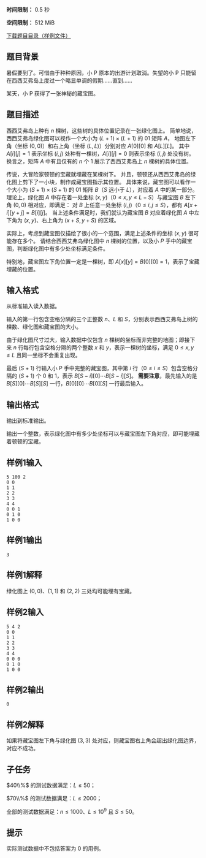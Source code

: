 


**时间限制：** 0.5 秒 


**空间限制：** 512 MiB

[下载题目目录（样例文件）](examples/CSP202206-2.zip)




## 题目背景

暑假要到了。可惜由于种种原因，小 P 原本的出游计划取消。失望的小 P 只能留在西西艾弗岛上度过一个略显单调的假期……直到……

某天，小 P 获得了一张神秘的藏宝图。

## 题目描述

西西艾弗岛上种有 $n$ 棵树，这些树的具体位置记录在一张绿化图上。
简单地说，西西艾弗岛绿化图可以视作一个大小为 $(L+1) \times (L+1)$ 的 $01$ 矩阵 $A$，
地图左下角（坐标 $(0,0)$）和右上角（坐标 $(L,L)$）分别对应 $A[0][0]$ 和 $A[L][L]$。
其中 $A[i][j]=1$ 表示坐标 $(i, j)$ 处种有一棵树，$A[i][j]=0$ 则表示坐标 $(i, j)$ 处没有树。
换言之，矩阵 $A$ 中有且仅有的 $n$ 个 $1$ 展示了西西艾弗岛上 $n$ 棵树的具体位置。 

传说，大冒险家顿顿的宝藏就埋藏在某棵树下。
并且，顿顿还从西西艾弗岛的绿化图上剪下了一小块，制作成藏宝图指示其位置。
具体来说，藏宝图可以看作一个大小为 $(S+1) \times (S+1)$ 的 $01$ 矩阵 $B$（$S$ 远小于 $L$），对应着 $A$ 中的某一部分。
理论上，绿化图 $A$ 中存在着一处坐标 $(x, y)$（$0 \leq x, y \leq L-S$）与藏宝图 $B$ 左下角 $(0, 0)$ 相对应，即满足：
对 $B$ 上任意一处坐标 $(i, j)$（$0 \leq i, j \leq S$），都有 $A[x+i][y+j] = B[i][j]$。
当上述条件满足时，我们就认为藏宝图 $B$ 对应着绿化图 $A$ 中左下角为 $(x, y)$、右上角为 $(x+S, y+S)$ 的区域。

实际上，考虑到藏宝图仅描绘了很小的一个范围，满足上述条件的坐标 $(x, y)$ 很可能存在多个。
请结合西西艾弗岛绿化图中 $n$ 棵树的位置，以及小 $P$ 手中的藏宝图，判断绿化图中有多少处坐标满足条件。

特别地，藏宝图左下角位置一定是一棵树，即 $A[x][y] = B[0][0] = 1$，表示了宝藏埋藏的位置。

## 输入格式

从标准输入读入数据。

输入的第一行包含空格分隔的三个正整数 $n$、$L$ 和 $S$，分别表示西西艾弗岛上树的棵数、绿化图和藏宝图的大小。

由于绿化图尺寸过大，输入数据中仅包含 $n$ 棵树的坐标而非完整的地图；即接下来 $n$ 行每行包含空格分隔的两个整数 $x$ 和 $y$，表示一棵树的坐标，满足 $0 \leq x, y \leq L$ 且同一坐标不会重复出现。

最后 $(S+1)$ 行输入小 P 手中完整的藏宝图，其中第 $i$ 行（$0 \leq i \leq S$）包含空格分隔的 $(S+1)$ 个 $0$ 和 $1$，表示 $B[S-i][0] \cdots B[S-i][S]$。
**需要注意**，最先输入的是 $B[S][0] \cdots B[S][S]$ 一行，$B[0][0] \cdots B[0][S]$ 一行最后输入。

## 输出格式

输出到标准输出。

输出一个整数，表示绿化图中有多少处坐标可以与藏宝图左下角对应，即可能埋藏着顿顿的宝藏。








## 样例1输入

```plain
5 100 2
0 0
1 1
2 2
3 3
4 4
0 0 1
0 1 0
1 0 0

```



## 样例1输出

```plain
3
```


## 样例1解释

绿化图上 $(0,0)$、$(1,1)$ 和 $(2,2)$ 三处均可能埋有宝藏。 








## 样例2输入

```plain
5 4 2
0 0
1 1
2 2
3 3
4 4
0 0 0
0 1 0
1 0 0

```



## 样例2输出

```plain
0
```


## 样例2解释

如果将藏宝图左下角与绿化图 $(3,3)$ 处对应，则藏宝图右上角会超出绿化图边界，对应不成功。

## 子任务

$40\\%$ 的测试数据满足：$L \leq 50$；

$70\\%$ 的测试数据满足：$L \leq 2000$；

全部的测试数据满足：$n \leq 1000$、$L \leq 10^{9}$ 且 $S \leq 50$。

## 提示

实际测试数据中不包括答案为 $0$ 的用例。